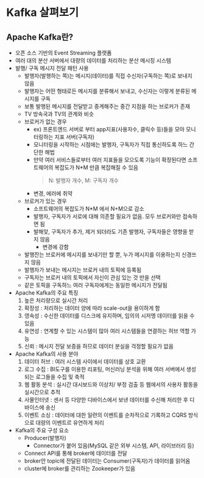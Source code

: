 # Kafka 살펴보기
## Apache Kafka란?
- 오픈 소스 기반의  Event Streaming 플랫폼
- 여러 대의 분산 서버에서 대량의 데이터를 처리하는 분산 메시징 시스템
- 발행/ 구독 메시지 전달 패턴 사용
  - 발행자(발행하는 쪽)는 메시지(데이터)를 직접 수신자(구독하는 쪽)로 보내지 않음
  - 발행자는 어떤 형태로든 메시지를 분류해서 보내고, 수신자는 이렇게 분류된 메시지를 구독
  - 보통 발행된 메시지를 전달받고 중계해주는 중간 지점을 하는 브로커가 존재
  - TV 방속국과 TV의 관계와 비슷
  - 브로커가 없는 경우
    - ex) 프론트엔드 서버로 부터 app지표(사용자수, 클릭수 등)들을 모아 모니터링하는 지표 서버(구독자)
    - 모니터링을 시작하는 시점에는 발행자, 구독자가 직접 통신하도록 하느 간단한 해법
    - 만약 여러 서비스들로부터 여러 지표들을 모으도록 기능이 확장된다면 소프트웨어의 복잡도가 N*M 만큼 복잡해질 수 있음
      > N: 발행자 개수, M: 구독자 개수
    - 변경, 에러에 취약
  - 브로커가 있는 경우
    - 소프트웨어의 복잡도가 N*M 에서 N+M으로 감소
    - 발행자, 구독자가 서로에 대해 의존할 필요가 없음. 모두 브로커와만 접속하면 됨
    - 발해앚, 구독자가 추가, 제거 되더라도 기존 발행자, 구독자들은 영향을 받지 않음
      - 변경에 강함
  - 발행잔는 브로커에 메시지를 보내기만 할 뿐, 누가 메시지를 이용하는지 신경쓰지 않음
  - 발행자가 보내는 메시지는 브로커 내의 토픽에 등록됨
  - 구독자는 브로커 내의 토픽에서 자신이 관심 있는 것 만을 선택
  - 같은 토픽을 구독하느 여러 구독자에게는 동일한 메시지가 전달됨
- Apache Kafka의 주요 특징
  1. 높은 처리량으로 실시간 처리
  2. 확장성 : 처리하는 데이터 양에 따라 scale-out을 용이하게 함
  3. 영속성 : 수신한 데이터를 디스크에 유지하며, 임의의 시저멩 데이터를 읽을 수 있음
  4. 유연성 : 연계할 수 있는 시스템이 많아 여러 시스템들을 연결하는 허브 역할 가능
  5. 신뢰 : 메시지 전달 보증을 하므로 데이터 분실을 걱정할 필요가 없음
- Apache Kafka의 사용 분야
  1. 데이터 허브 : 여러 시스템 사이에서 데이터를 상호 교환
  2. 로그 수집 : BI도구를 이용한 리포팅, 머신러닝 분석을 위해 여러 서버에서 생성되는 로그들을 수집 및 축적
  3. 웹 활동 분석 : 실시간 대시보드와 이상치/ 부정 검출 등 웹에서의 사용자 활동을 실시간으로 추적
  4. 사물인터넷 : 센서 등 다양한 디바이스에서 보낸 데이터를 수신해 처리한 후 디바이스에 송신
  5. 이벤트 소싱 : 데이터에 대한 일련의 이벤트를 순차적으로 기록하고 CQRS 방식으로 대량의 이벤트르 유연하게 처리
- Kafka의 주요 구성 요소
  - Producer(발행자)
    - Connector가 붙어 있음(MySQL 같은 외부 시스템, API, 라이브러리 등)
  - Connect API를 통해 broker에 데이터를 전달
  - broker안 topic에 전달된 데이터는 Consumer(구독자)가 데이터를 읽어옴
  - cluster에 broker를 관리하는 Zookeeper가 있음